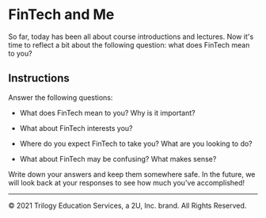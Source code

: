 # FinTech and Me

So far, today has been all about course introductions and lectures. Now it's time to reflect a bit about the following question: what does FinTech mean to you?

## Instructions

Answer the following questions:

* What does FinTech mean to you? Why is it important?

* What about FinTech interests you?

* Where do you expect FinTech to take you? What are you looking to do?

* What about FinTech may be confusing? What makes sense?

Write down your answers and keep them somewhere safe. In the future, we will look back at your responses to see how much you've accomplished!

---

© 2021 Trilogy Education Services, a 2U, Inc. brand. All Rights Reserved.
